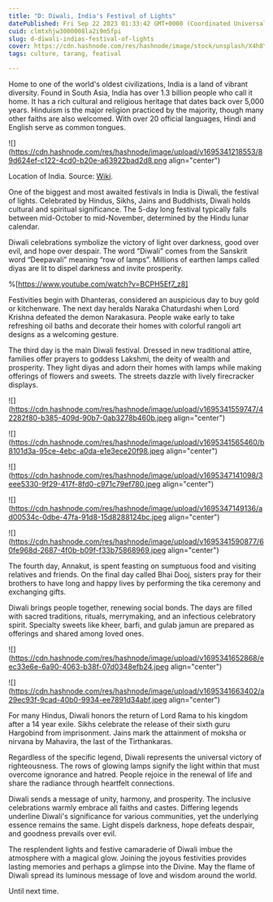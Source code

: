 ```yaml
---
title: "D: Diwali, India's Festival of Lights"
datePublished: Fri Sep 22 2023 01:33:42 GMT+0000 (Coordinated Universal Time)
cuid: clmtxhjw3000008la2i9m5fpi
slug: d-diwali-indias-festival-of-lights
cover: https://cdn.hashnode.com/res/hashnode/image/stock/unsplash/X4h8YNc7-1k/upload/f43a7bb0be081ff9b6e9d813b86482a0.jpeg
tags: culture, tarang, featival

---
```


Home to one of the world's oldest civilizations, India is a land of vibrant diversity. Found in South Asia, India has over 1.3 billion people who call it home. It has a rich cultural and religious heritage that dates back over 5,000 years. Hinduism is the major religion practiced by the majority, though many other faiths are also welcomed. With over 20 official languages, Hindi and English serve as common tongues.

![](https://cdn.hashnode.com/res/hashnode/image/upload/v1695341218553/89d624ef-c122-4cd0-b20e-a63922bad2d8.png align="center")

Location of India. Source: [Wiki](https://commons.wikimedia.org/wiki/File:India_on_the_globe_%28India_centered%29.svg).

One of the biggest and most awaited festivals in India is Diwali, the festival of lights. Celebrated by Hindus, Sikhs, Jains and Buddhists, Diwali holds cultural and spiritual significance. The 5-day long festival typically falls between mid-October to mid-November, determined by the Hindu lunar calendar.

Diwali celebrations symbolize the victory of light over darkness, good over evil, and hope over despair. The word “Diwali” comes from the Sanskrit word “Deepavali” meaning “row of lamps”. Millions of earthen lamps called diyas are lit to dispel darkness and invite prosperity.

%[https://www.youtube.com/watch?v=BCPH5Ef7_z8] 

Festivities begin with Dhanteras, considered an auspicious day to buy gold or kitchenware. The next day heralds Naraka Chaturdashi when Lord Krishna defeated the demon Narakasura. People wake early to take refreshing oil baths and decorate their homes with colorful rangoli art designs as a welcoming gesture.

The third day is the main Diwali festival. Dressed in new traditional attire, families offer prayers to goddess Lakshmi, the deity of wealth and prosperity. They light diyas and adorn their homes with lamps while making offerings of flowers and sweets. The streets dazzle with lively firecracker displays.

![](https://cdn.hashnode.com/res/hashnode/image/upload/v1695341559747/42282f80-b385-409d-90b7-0ab3278b460b.jpeg align="center")

![](https://cdn.hashnode.com/res/hashnode/image/upload/v1695341565460/b8101d3a-95ce-4ebc-a0da-e1e3ece20f98.jpeg align="center")

![](https://cdn.hashnode.com/res/hashnode/image/upload/v1695347141098/3eee5330-9f29-417f-8fd0-c971c79ef780.jpeg align="center")

![](https://cdn.hashnode.com/res/hashnode/image/upload/v1695347149136/ad00534c-0dbe-47fa-91d8-15d8288124bc.jpeg align="center")

![](https://cdn.hashnode.com/res/hashnode/image/upload/v1695341590877/60fe968d-2687-4f0b-b09f-f33b75868969.jpeg align="center")

The fourth day, Annakut, is spent feasting on sumptuous food and visiting relatives and friends. On the final day called Bhai Dooj, sisters pray for their brothers to have long and happy lives by performing the tika ceremony and exchanging gifts.

Diwali brings people together, renewing social bonds. The days are filled with sacred traditions, rituals, merrymaking, and an infectious celebratory spirit. Specialty sweets like kheer, barfi, and gulab jamun are prepared as offerings and shared among loved ones.

![](https://cdn.hashnode.com/res/hashnode/image/upload/v1695341652868/eec33e6e-6a90-4063-b38f-07d0348efb24.jpeg align="center")

![](https://cdn.hashnode.com/res/hashnode/image/upload/v1695341663402/a29ec93f-9cad-40b0-9934-ee7891d34abf.jpeg align="center")

For many Hindus, Diwali honors the return of Lord Rama to his kingdom after a 14 year exile. Sikhs celebrate the release of their sixth guru Hargobind from imprisonment. Jains mark the attainment of moksha or nirvana by Mahavira, the last of the Tirthankaras.

Regardless of the specific legend, Diwali represents the universal victory of righteousness. The rows of glowing lamps signify the light within that must overcome ignorance and hatred. People rejoice in the renewal of life and share the radiance through heartfelt connections.

Diwali sends a message of unity, harmony, and prosperity. The inclusive celebrations warmly embrace all faiths and castes. Differing legends underline Diwali's significance for various communities, yet the underlying essence remains the same. Light dispels darkness, hope defeats despair, and goodness prevails over evil.

The resplendent lights and festive camaraderie of Diwali imbue the atmosphere with a magical glow. Joining the joyous festivities provides lasting memories and perhaps a glimpse into the Divine. May the flame of Diwali spread its luminous message of love and wisdom around the world.

Until next time.